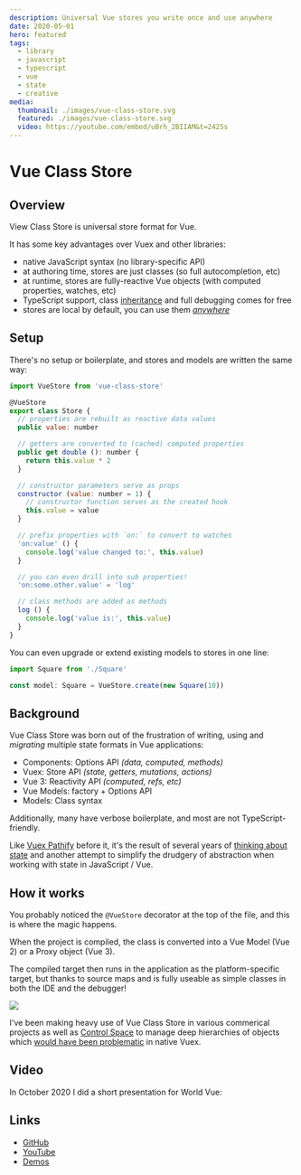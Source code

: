 ```yaml
---
description: Universal Vue stores you write once and use anywhere
date: 2020-05-01
hero: featured
tags:
  - library
  - javascript
  - typescript
  - vue
  - state
  - creative
media:
  thumbnail: ./images/vue-class-store.svg
  featured: ./images/vue-class-store.svg
  video: https://youtube.com/embed/uBrh_2BIIAM&t=2425s
---
```


# Vue Class Store

## Overview

View Class Store is universal store format for Vue.

It has some key advantages over Vuex and other libraries:

- native JavaScript syntax (no library-specific API)
- at authoring time, stores are just classes (so full autocompletion, etc)
- at runtime, stores are fully-reactive Vue objects (with computed properties, watches, etc)
- TypeScript support, class [inheritance](https://github.com/davestewart/vue-class-store#inheritance) and full debugging comes for free
- stores are local by default, you can use them [*anywhere*](https://github.com/davestewart/vue-class-store#global--shared-state)

## Setup

There's no setup or boilerplate, and stores and models are written the same way:

```js
import VueStore from 'vue-class-store'

@VueStore
export class Store {
  // properties are rebuilt as reactive data values
  public value: number

  // getters are converted to (cached) computed properties
  public get double (): number {
    return this.value * 2
  }

  // constructor parameters serve as props
  constructor (value: number = 1) {
    // constructor function serves as the created hook
    this.value = value
  }

  // prefix properties with `on:` to convert to watches
  'on:value' () {
    console.log('value changed to:', this.value)
  }

  // you can even drill into sub properties!
  'on:some.other.value' = 'log'

  // class methods are added as methods
  log () {
    console.log('value is:', this.value)
  }
}
```

You can even upgrade or extend existing models to stores in one line:

```typescript
import Square from './Square'

const model: Square = VueStore.create(new Square(10))
```

## Background

Vue Class Store was born out of the frustration of writing, using and *migrating* multiple state formats in Vue applications:

- Components: Options API *(data, computed, methods)*
- Vuex: Store API *(state, getters, mutations, actions)*
- Vue 3: Reactivity API *(computed, refs, etc)*
- Vue Models: factory + Options API
- Models: Class syntax

Additionally, many have verbose boilerplate, and most are not TypeScript-friendly. 

Like [Vuex Pathify](../vuex-pathify) before it, it's the result of several years of [thinking about state](/search/?tags=state) and another attempt to simplify the drudgery of abstraction when working with state in JavaScript / Vue.

## How it works

You probably noticed the `@VueStore` decorator at the top of the file, and this is where the magic happens.

When the project is compiled, the class is converted into a Vue Model (Vue 2) or a Proxy object (Vue 3).

The compiled target then runs in the application as the platform-specific target, but thanks to source maps and is fully useable as simple classes in both the IDE and the debugger!

![](https://github.com/davestewart/vue-class-store/raw/master/docs/devtools.png)

I've been making heavy use of Vue Class Store in various commerical projects as well as [Control Space](https://controlspace.app) to manage deep hierarchies of objects which [would have been problematic](https://forum.vuejs.org/t/data-sync-on-deeply-nested-structures/40099/6) in native Vuex.

## Video

In October 2020 I did a short presentation for World Vue:

<MediaVideo media="video" />

## Links

- [GitHub](https://github.com/davestewart/vue-class-store)
- [YouTube](https://youtube.com/watch?v=uBrh_2BIIAM&t=2425s)
- [Demos](https://github.com/davestewart/vue-class-store-demos)

